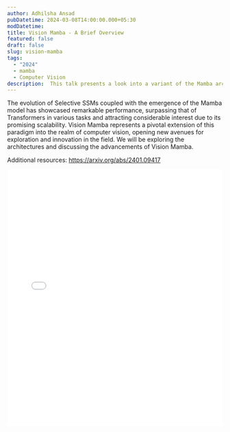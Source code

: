 ```yaml
---
author: Adhilsha Ansad
pubDatetime: 2024-03-08T14:00:00.000+05:30
modDatetime: 
title: Vision Mamba - A Brief Overview
featured: false
draft: false
slug: vision-mamba
tags:
  - "2024"
  - mamba
  - Computer Vision
description:  This talk presents a look into a variant of the Mamba architecture in vision tasks, a linear-time sequence modeling approach that uses selective state spaces to achieve results comparable to or even better than state-of-the-art vision models.
---
```


The evolution of Selective SSMs coupled with the emergence of the Mamba model has showcased remarkable performance, surpassing that of Transformers in various tasks and attracting considerable interest due to its promising scalability. Vision Mamba represents a pivotal extension of this paradigm into the realm of computer vision, opening new avenues for exploration and innovation in the field. We will be exploring the architectures and discussing the advancements of Vision Mamba.

Additional resources:
https://arxiv.org/abs/2401.09417

<embed src="/labtalks/assets/slides/2024-03-08--Adhilsha--VisionMamba.pdf" type="application/pdf" width="100%" height="600px">
